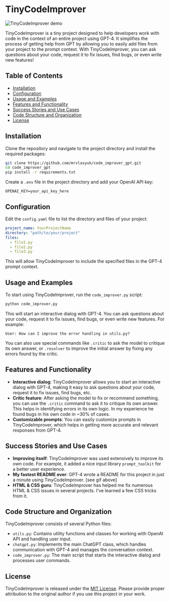 # TinyCodeImprover

![TinyCodeImprover demo](https://s11.gifyu.com/images/Suc53.gif)

TinyCodeImprover is a tiny project designed to help developers work with code in the context of an entire project using GPT-4. It simplifies the process of getting help from GPT by allowing you to easily add files from your project to the prompt context. With TinyCodeImprover, you can ask questions about your code, request it to fix issues, find bugs, or even write new features!

## Table of Contents

- [Installation](#installation)
- [Configuration](#configuration)
- [Usage and Examples](#usage-and-examples)
- [Features and Functionality](#features-and-functionality)
- [Success Stories and Use Cases](#success-stories-and-use-cases)
- [Code Structure and Organization](#code-structure-and-organization)
- [License](#license)

## Installation

Clone the repository and navigate to the project directory and install the required packages:

```bash
git clone https://github.com/mrvlasyuk/code_improver_gpt.git
cd code_improver_gpt
pip install -r requirements.txt
```

Create a `.env` file in the project directory and add your OpenAI API key:

```
OPENAI_KEY=your_api_key_here
```

## Configuration

Edit the `config.yaml` file to list the directory and files of your project:

```yaml
project_name: YourProjectName
directory: "path/to/your/project"
files:
  - file1.py
  - file2.py
  - file3.py
```

This will allow TinyCodeImprover to include the specified files in the GPT-4 prompt context.

## Usage and Examples

To start using TinyCodeImprover, run the `code_improver.py` script:

```bash
python code_improver.py
```

This will start an interactive dialog with GPT-4. You can ask questions about your code, request it to fix issues, find bugs, or even write new features. For example:

```
User: How can I improve the error handling in utils.py?
```

You can also use special commands like `.critic` to ask the model to critique its own answer, or `.resolver` to improve the initial answer by fixing any errors found by the critic.

## Features and Functionality

- **Interactive dialog**: TinyCodeImprover allows you to start an interactive dialog with GPT-4, making it easy to ask questions about your code, request it to fix issues, find bugs, etc.
- **Critic feature**: After asking the model to fix or recommend something, you can use the `.critic` command to ask it to critique its own answer. This helps in identifying errors in its own logic. In my experience he found bugs in his own code in ~30% of cases.
- **Customizable prompts**: You can easily customize prompts in TinyCodeImprover, which helps in getting more accurate and relevant responses from GPT-4.

## Success Stories and Use Cases

- **Improving itself**: TinyCodeImprover was used extensively to improve its own code. For example, it added a nice input library `prompt_toolkit` for a better user experience.
- **My fastest README ever**: GPT-4 wrote a README for this project in just a minute using TinyCodeImprover. [see gif above]
- **HTML & CSS guru**: TinyCodeImprover has helped me fix numerous HTML & CSS issues in several projects. I've learned a few CSS tricks from it.

## Code Structure and Organization

TinyCodeImprover consists of several Python files:

- `utils.py`: Contains utility functions and classes for working with OpenAI API and handling user input.
- `chatgpt.py`: Implements the main ChatGPT class, which handles communication with GPT-4 and manages the conversation context.
- `code_improver.py`: The main script that starts the interactive dialog and processes user commands.

## License

TinyCodeImprover is released under the [MIT License](LICENSE). Please provide proper attribution to the original author if you use this project in your work.